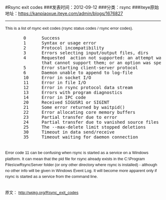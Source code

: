 #Rsync exit codes
###发表时间：2012-09-12
###分类：rsync
###iteye原始地址：<a href="https://kanpiaoxue.iteye.com/admin/blogs/1676827" target="_blank">https://kanpiaoxue.iteye.com/admin/blogs/1676827</a>

---

<p> </p>
<p style="margin-top: 0.4em; margin-bottom: 0.5em; line-height: 19.200000762939453px; font-family: sans-serif; font-size: 13px;">This is a list of rsync exit codes (rsync status codes / rsync error codes).</p>
<pre>       0      Success
       1      Syntax or usage error
       2      Protocol incompatibility
       3      Errors selecting input/output files, dirs
       4      Requested  action not supported: an attempt was made to manipulate 64-bit files on a platform 
              that cannot support them; or an option was specified that is supported by the client and not by the server.
       5      Error starting client-server protocol
       6      Daemon unable to append to log-file
       10     Error in socket I/O
       11     Error in file I/O
       12     Error in rsync protocol data stream
       13     Errors with program diagnostics
       14     Error in IPC code
       20     Received SIGUSR1 or SIGINT
       21     Some error returned by waitpid()
       22     Error allocating core memory buffers
       23     Partial transfer due to error
       24     Partial transfer due to vanished source files
       25     The --max-delete limit stopped deletions
       30     Timeout in data send/receive
       35     Timeout waiting for daemon connection
</pre>
<p style="margin-top: 0.4em; margin-bottom: 0.5em; line-height: 19.200000762939453px; font-family: sans-serif; font-size: 13px;"><br>Error code 11 can be confusing when rsync is started as a service on a Windows platform. It can mean that the pid file for rsync already exists in the C:\Program Files\cwRsyncServer folder (or ony other directory where rsync is installed) - although no other info will be given in Windows Event Log. It will become more apparent only if rsync is started as a service from the command line.</p>
<p style="margin-top: 0.4em; margin-bottom: 0.5em; line-height: 19.200000762939453px; font-family: sans-serif; font-size: 13px;">&nbsp;</p>
<p style="margin-top: 0.4em; margin-bottom: 0.5em; line-height: 19.200000762939453px; font-family: sans-serif; font-size: 13px;">原文：&nbsp;<a href="http://wpkg.org/Rsync_exit_codes">http://wpkg.org/Rsync_exit_codes</a></p>